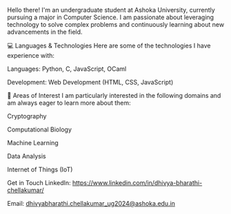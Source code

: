 Hello there! 
I'm an undergraduate student at Ashoka University, currently pursuing a major in Computer Science. I am passionate about leveraging technology to solve complex problems and continuously learning about new advancements in the field.

💻 Languages & Technologies
Here are some of the technologies I have experience with:

Languages: Python, C, JavaScript, OCaml

Development: Web Development (HTML, CSS, JavaScript)

🌱 Areas of Interest
I am particularly interested in the following domains and am always eager to learn more about them:

Cryptography

Computational Biology

Machine Learning

Data Analysis

Internet of Things (IoT)

Get in Touch
LinkedIn: https://www.linkedin.com/in/dhivya-bharathi-chellakumar/

Email: dhivyabharathi.chellakumar_ug2024@ashoka.edu.in
